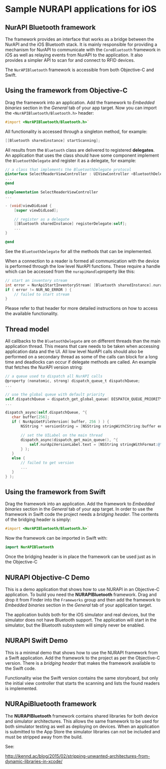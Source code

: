 # Sample NURAPI applications for iOS

## NurAPI Bluetooth framework

The framework provides an interface that works as a bridge between the NurAPI and the iOS Bluetooth stack.
It is mainly responsible for providing a mechanism for NurAPI to communicate with the ``CoreBluetooth`` framework 
in iOS as well as relaying events from NurAPI to the application. It also provides a simpler API to scan for 
and connect to RFID devices. 

The ``NurAPIBluetooth`` framework is accessible from both Objective-C and Swift.


## Using the framework from Objective-C

Drag the framework into an application. Add the framework to *Embedded binaries* section in the *General* tab of your app target.
Now you can import the ``<NurAPIBluetooth/Bluetooth.h>`` header:

```objectivec
#import <NurAPIBluetooth/Bluetooth.h>`
```

All functionality is accessed through a singleton method, for example:

```objectivec
[[Bluetooth sharedinstance] startScanning];
```

All results from the ``Bluetooth`` class are delivered to registered **delegates**. An application that uses the class
should have some component implement the ``BluetoothDelegate`` and register it as a delegate, for example:


```objectivec
// a class that implements the BluetoothDelegate protocol
@interface SelectReaderViewController : UIViewController <BluetoothDelegate>
...
@end

@implementation SelectReaderViewController
...

- (void)viewDidLoad {
    [super viewDidLoad];

    // register as a delegate
    [[Bluetooth sharedInstance] registerDelegate:self];
    ...
}

@end

```

See the ``BluetoothDelegate`` for all the methods that can be implemented.

When a connection to a reader is formed all communication with the device is performed through the low level
NurAPI functions. These require a handle which can be accessed from the ``nurapiHandle``property like this:

```objectivec
// start an inventory stream
int error = NurApiStartInventoryStream( [Bluetooth sharedInstance].nurapiHandle, rounds, q, session );
if ( error != NUR_NO_ERROR ) {
    // failed to start stream
}
```

Please refer to that header for more detailed instructions on how to access the available functionality. 


## Thread model

All callbacks to the ``BluetoothDelegate`` are on different threads than the main application thread. 
This means that care needs to be taken when accessing application data and the UI. All low level NurAPI calls
should also be performed on a secondary thread as some of the calls can block for a long time and deadlocks
can occur if delegate methods are called. An example that fetches the NurAPI version string:

 ```objectivec
 // a queue used to dispatch all NurAPI calls
@property (nonatomic, strong) dispatch_queue_t dispatchQueue;
...

// use the global queue with default priority
self.dispatchQueue = dispatch_get_global_queue( DISPATCH_QUEUE_PRIORITY_DEFAULT, 0 );
...
 
dispatch_async(self.dispatchQueue, ^{
    char buffer[256];
    if ( NurApiGetFileVersion( buffer, 256 ) ) {
        NSString * versionString = [NSString stringWithCString:buffer encoding:NSUTF8StringEncoding];

        // set the UILabel on the main thread
        dispatch_async(dispatch_get_main_queue(), ^{
            self.nurApiVersionLabel.text = [NSString stringWithFormat:@"NurAPI version: %@", versionString];
        } );
    }
    else {
        // failed to get version
        ...
    }
} );
```


## Using the framework from Swift

Drag the framework into an application. 
Add the framework to *Embedded binaries* section in the *General* tab of your app target.
In order to use the framework in Swift code the project needs a *bridging header*. The
contents of the bridging header is simply:

```objectivec
#import <NurAPIBluetooth/Bluetooth.h>`
```

Now the framework can be imported in Swift with:

```swift
import NurAPIBluetooth
```
 
Once the bridging header is in place the framework can be used just as in the Objective-C


## NURAPI Objective-C Demo
This is a demo application that shows how to use NURAPI in an Objective-C application.
To build you need the **NURAPIBluetooth** framework. Drag and drop it from Finder
into the `Frameworks` group and then add the framework to *Embedded binaries* section 
in the *General* tab of your application target.

The application builds both for the iOS simulator and real devices, but the simulator does
not have Bluetooth support. The application will start in the simulator, but the Bluetooth
subsystem will simply never be enabled.


## NURAPI Swift Demo
This is a minimal demo that shows how to use the NURAPI framework from a Swift application.
Add the framework to the project as per the Objective-C version. There is a *bridging header*
that makes the framework available to the Swift code.

Functionality wise the Swift version contains the same storyboard, but only the initial
view controller that starts the scanning and lists the found readers is implemented.


## NURApiBluetooth framework
The **NURAPIBluetooth** framework contains shared libraries for both device and simulator architectures. This
allows the same framework to be used for both simulator testing as well as deploying on devices. When an application
is submitted to the App Store the simulator libraries can not be included and must be stripped away from the
build.

See:

http://ikennd.ac/blog/2015/02/stripping-unwanted-architectures-from-dynamic-libraries-in-xcode/
